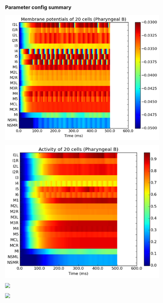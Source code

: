### Parameter config summary 
<p><img alt="?" src="neurons_B_Pharyngeal.png"/></p>
<p><img alt=" " src="neuron_activity_B_Pharyngeal.png"/></p>
<p><img alt=" " src="muscles_B_Pharyngeal.png"/></p>
<p><img alt=" " src="muscle_activity_B_Pharyngeal.png"/></p>
